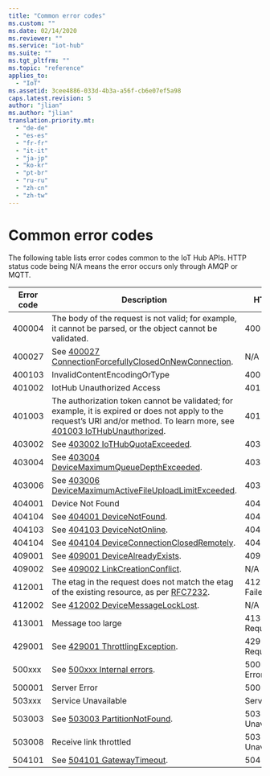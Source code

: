 ```yaml
---
title: "Common error codes"
ms.custom: ""
ms.date: 02/14/2020
ms.reviewer: ""
ms.service: "iot-hub"
ms.suite: ""
ms.tgt_pltfrm: ""
ms.topic: "reference"
applies_to: 
  - "IoT"
ms.assetid: 3cee4886-033d-4b3a-a56f-cb6e07ef5a98
caps.latest.revision: 5
author: "jlian"
ms.author: "jlian"
translation.priority.mt: 
  - "de-de"
  - "es-es"
  - "fr-fr"
  - "it-it"
  - "ja-jp"
  - "ko-kr"
  - "pt-br"
  - "ru-ru"
  - "zh-cn"
  - "zh-tw"
---
```

# Common error codes

The following table lists error codes common to the IoT Hub APIs. HTTP status code being N/A means the error occurs only through AMQP or MQTT.

| Error code | Description | HTTP status code |  
|------------|-----------------------------------------------------------------------------------------------------------------------------------------------------------------------------|---------------------------|
| 400004 | The body of the request is not valid; for example, it cannot be parsed, or the object cannot be validated. | 400 Bad Format |
| 400027 | See [400027 ConnectionForcefullyClosedOnNewConnection](https://docs.microsoft.com/azure/iot-hub/iot-hub-troubleshoot-error-400027-connectionforcefullyclosedonnewconnection). | N/A |
| 400103 | InvalidContentEncodingOrType |400 Bad Request|
| 401002 | IotHub Unauthorized Access |401 Unauthorized|
| 401003 | The authorization token cannot be validated; for example, it is expired or does not apply to the request’s URI and/or method. To learn more, see [401003 IoTHubUnauthorized](https://docs.microsoft.com/azure/iot-hub/iot-hub-troubleshoot-error-401003-iothubunauthorized). | 401 Unauthorized |
| 403002 | See [403002 IoTHubQuotaExceeded](https://docs.microsoft.com/azure/iot-hub/iot-hub-troubleshoot-error-403002-iothubquotaexceeded). | 403 Forbidden |
| 403004 | See [403004 DeviceMaximumQueueDepthExceeded](https://docs.microsoft.com/azure/iot-hub/iot-hub-troubleshoot-error-403004-devicemaximumqueuedepthexceeded). | 403 Forbidden |
| 403006 | See [403006 DeviceMaximumActiveFileUploadLimitExceeded](https://docs.microsoft.com/azure/iot-hub/iot-hub-troubleshoot-error-403006-devicemaximumactivefileuploadlimitexceeded). | 403 Forbidden |
| 404001 | Device Not Found | 404 Not Found |
| 404104 | See [404001 DeviceNotFound](https://docs.microsoft.com/azure/iot-hub/iot-hub-troubleshoot-error-404001-devicenotfound). | 404 Not Found |
| 404103 | See [404103 DeviceNotOnline](https://docs.microsoft.com/azure/iot-hub/iot-hub-troubleshoot-error-404103-devicenotonline). | 404 Not Found |
| 404104 | See [404104 DeviceConnectionClosedRemotely](https://docs.microsoft.com/azure/iot-hub/iot-hub-troubleshoot-error-404104-deviceconnectionclosedremotely). | 404 Not Found |
| 409001 | See [409001 DeviceAlreadyExists](https://docs.microsoft.com/azure/iot-hub/iot-hub-troubleshoot-error-409001-devicealreadyexists). | 409 Conflict |
| 409002 | See [409002 LinkCreationConflict](https://docs.microsoft.com/azure/iot-hub/iot-hub-troubleshoot-error-409002-linkcreationconflict). | N/A |
| 412001 | The etag in the request does not match the etag of the existing resource, as per [RFC7232](https://www.google.com/url?sa=t&rct=j&q=&esrc=s&source=web&cd=1&cad=rja&uact=8&ved=0CB8QFjAAahUKEwj799zo3N3HAhXMO4gKHSdKBTM&url=https%3A%2F%2Ftools.ietf.org%2Fhtml%2Frfc7232&usg=AFQjCNGs7xYLCVYw5XorAUXCdYNFqhgUNw&sig2=sxFg4W4iBNY4cnw2ZC1dAw). | 412 Precondition Failed |
| 412002 | See [412002 DeviceMessageLockLost](https://docs.microsoft.com/azure/iot-hub/iot-hub-troubleshoot-error-412002-devicemessagelocklost). | N/A |
| 413001 | Message too large | 413 RequestEntityTooLarge |
| 429001 | See [429001 ThrottlingException](https://docs.microsoft.com/azure/iot-hub/iot-hub-troubleshoot-error-429001-throttlingexception). | 429 Too Many Requests |
| 500xxx | See [500xxx Internal errors](https://docs.microsoft.com/azure/iot-hub/iot-hub-troubleshoot-error-500xxx-internal-errors). | 500 Internal Server Error |
| 500001 | Server Error |500 Server error|
| 503xxx | Service Unavailable |Service Unavailable|
| 503003 | See [503003 PartitionNotFound](https://docs.microsoft.com/azure/iot-hub/iot-hub-troubleshoot-error-503003-partitionnotfound). | 503 Service Unavailable |
| 503008 | Receive link throttled |503 Server Unavailable|
| 504101 | See [504101 GatewayTimeout](https://docs.microsoft.com/azure/iot-hub/iot-hub-troubleshoot-error-504101-gatewaytimeout). | 504 Gateway Timeout |
